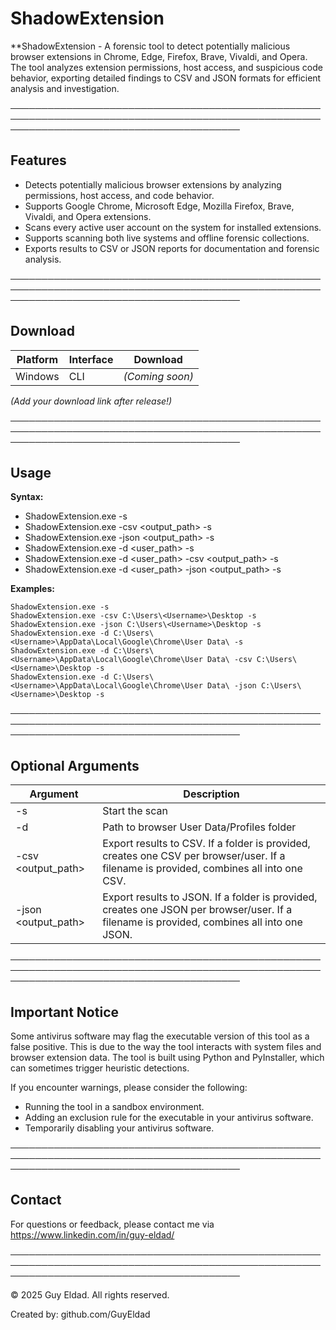 # ShadowExtension
**ShadowExtension - A forensic tool to detect potentially malicious browser extensions in Chrome, Edge, Firefox, Brave, Vivaldi, and Opera. The tool analyzes extension permissions, host access, and suspicious code behavior, exporting detailed findings to CSV and JSON formats for efficient analysis and investigation.

─────────────────────────────────────────────────────────────────────────────────────────────────────────────────────────────────────────

## Features

- Detects potentially malicious browser extensions by analyzing permissions, host access, and code behavior.
- Supports Google Chrome, Microsoft Edge, Mozilla Firefox, Brave, Vivaldi, and Opera extensions.
- Scans every active user account on the system for installed extensions.
- Supports scanning both live systems and offline forensic collections.
- Exports results to CSV or JSON reports for documentation and forensic analysis.

─────────────────────────────────────────────────────────────────────────────────────────────────────────────────────────────────────────

## Download

| Platform | Interface | Download |
|----------|-----------|----------|
| Windows  | CLI       | *(Coming soon)* |

*(Add your download link after release!)*

─────────────────────────────────────────────────────────────────────────────────────────────────────────────────────────────────────────

## Usage

**Syntax:**

- ShadowExtension.exe -s
- ShadowExtension.exe -csv <output_path> -s
- ShadowExtension.exe -json <output_path> -s
- ShadowExtension.exe -d <user_path> -s
- ShadowExtension.exe -d <user_path> -csv <output_path> -s
- ShadowExtension.exe -d <user_path> -json <output_path> -s

**Examples:**

    ShadowExtension.exe -s
    ShadowExtension.exe -csv C:\Users\<Username>\Desktop -s
    ShadowExtension.exe -json C:\Users\<Username>\Desktop -s
    ShadowExtension.exe -d C:\Users\<Username>\AppData\Local\Google\Chrome\User Data\ -s
    ShadowExtension.exe -d C:\Users\<Username>\AppData\Local\Google\Chrome\User Data\ -csv C:\Users\<Username>\Desktop -s
    ShadowExtension.exe -d C:\Users\<Username>\AppData\Local\Google\Chrome\User Data\ -json C:\Users\<Username>\Desktop -s

─────────────────────────────────────────────────────────────────────────────────────────────────────────────────────────────────────────

## Optional Arguments

| Argument           | Description                                                                                       |
|--------------------|---------------------------------------------------------------------------------------------------|
| -s                 | Start the scan                                                                                    |
| -d <path>          | Path to browser User Data/Profiles folder                                                         |
| -csv <output_path> | Export results to CSV. If a folder is provided, creates one CSV per browser/user. If a filename is provided, combines all into one CSV. |
| -json <output_path>| Export results to JSON. If a folder is provided, creates one JSON per browser/user. If a filename is provided, combines all into one JSON. |

─────────────────────────────────────────────────────────────────────────────────────────────────────────────────────────────────────────

## Important Notice

Some antivirus software may flag the executable version of this tool as a false positive. This is due to the way the tool interacts with system files and browser extension data. The tool is built using Python and PyInstaller, which can sometimes trigger heuristic detections.

If you encounter warnings, please consider the following:

- Running the tool in a sandbox environment.
- Adding an exclusion rule for the executable in your antivirus software.
- Temporarily disabling your antivirus software.

─────────────────────────────────────────────────────────────────────────────────────────────────────────────────────────────────────────

## Contact

For questions or feedback, please contact me via https://www.linkedin.com/in/guy-eldad/

─────────────────────────────────────────────────────────────────────────────────────────────────────────────────────────────────────────

© 2025 Guy Eldad. All rights reserved.

Created by: github.com/GuyEldad
